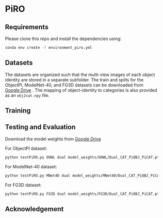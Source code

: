 # PiRO 

## Requirements
Please clone this repo and install the dependencies using:
```bash
conda env create -f environment_piro.yml
```

## Datasets
The datasets are organized such that the multi-view images of each object identity are stored in a separate subfolder. 
The train and splits for the ObjectPI, ModelNet-40, and FG3D datasets can be downloaded from [Google Drive]() .
The mapping of object-identity to categories is also provided as an `obj2cat.npy` file.

## Training

## Testing and Evaluation
Download the model weights from [Google Drive]()

For ObjectPI dataset: 
```bash
python testPiRO.py OOWL dual model_weights/OOWL/Dual_CAT_PiOBJ_PiCAT.pth
```
For ModelNet-40 dataset:
```bash
python testPiRO.py MNet40 dual model_weights/MNet40/Dual_CAT_PiOBJ_PiCAT.pth
```
For FG3D dataset:
```bash
python testPiRO.py FG3D dual model_weights/FG3D/Dual_CAT_PiOBJ_PiCAT.pth
```
## Acknowledgement
